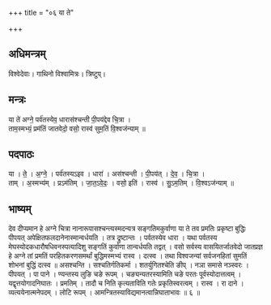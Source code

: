 +++
title = "०६ या ते"

+++
## अधिमन्त्रम्
विश्वेदेवाः। गाथिनो विश्वामित्रः। त्रिष्टुप्।

## मन्त्रः
या ते॑ अग्ने॒ पर्व॑तस्येव॒ धारास॑श्चन्ती पी॒पय॑द्देव चि॒त्रा ।  
ताम॒स्मभ्यं॒ प्रम॑तिं जातवेदो॒ वसो॒ रास्व॑ सुम॒तिं वि॒श्वज॑न्याम् ॥

## पदपाठः
या । ते॒ । अ॒ग्ने॒ । पर्व॑तस्यऽइव । धारा॑ । अस॑श्चन्ती । पी॒पय॑त् । दे॒व॒ । चि॒त्रा ।  
ताम् । अ॒स्मभ्य॑म् । प्रऽम॑तिम् । जा॒त॒ऽवे॒दः॒ । वसो॒ इति॑ । रास्व॑ । सु॒ऽम॒तिम् । वि॒श्वऽज॑न्याम् ॥

## भाष्यम्
देव दीप्यमान हे अग्ने चित्रा नानारूपासश्चन्त्यस्मदन्यत्र सङ्गतिमकुर्वाणा या ते तव प्रमतिः प्रकृष्टा बुद्धिः पीपयत् अपेक्षितफलदानेनास्मान्वर्धयति । तत्र द्रुष्टान्तः । पर्वतस्येव धारा । यथा पर्वतस्य मेघस्योदकधारौषधिवनस्पत्यादिशु सङ्गतिं कुर्वाणा तान्वर्धयति तद्वत् । वसो सर्वस्य वासयितर्जातवेदो जातप्रज्ञ हे अग्ने तां प्रमतिं परहितकरणसमर्थां बुद्धिमस्मभ्यं रास्व । दत्स्व । तथा विश्वजन्यां सर्वजनहितां सुमतिं शोभनां बुद्धिं दत्स्व ॥ असश्चन्ति । सश्चतिर्गतिकर्मा । शतर्युगितश्चेति ङीप् । नञा समासे नञ्स्वरः । पीपयत् । पा पाने । ण्यन्तस्य लुङि चङे रूपम् । चङ्यन्यतरस्यामिति चङे परतः पूर्वस्योदात्तत्वम् । यद्वृत्तयोगादनिघातः । प्रमतिम् । तादौ च निति कृत्यताविति गतेः प्रकृतिस्वरत्वम् । रास्व । रा दाने । व्यत्ययेनात्मनेपदम् । लोटि रूपम् । आमन्त्रितस्याविद्यमानत्वान्निघाताभावः ॥ ६ ॥
